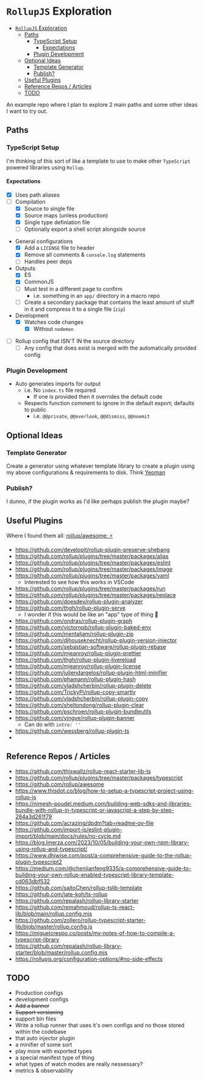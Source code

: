 # `RollupJS` Exploration
- [`RollupJS` Exploration](#rollupjs-exploration)
  - [Paths](#paths)
    - [TypeScript Setup](#typescript-setup)
      - [Expectations](#expectations)
    - [Plugin Development](#plugin-development)
  - [Optional Ideas](#optional-ideas)
    - [Template Generator](#template-generator)
    - [Publish?](#publish)
  - [Useful Plugins](#useful-plugins)
  - [Reference Repos / Articles](#reference-repos--articles)
  - [TODO](#todo)

An example repo where I plan to explore 2 main paths and some other ideas I want to try out.

## Paths
### TypeScript Setup
I'm thinking of this sort of like a template to use to make other `TypeScript` powered libraries using `Rollup`.

#### Expectations
- [x] Uses path aliases
- [ ] Compilation
  - [x] Source to single file
  - [x] Source maps (unless production)
  - [x] Single type definiation file
  - [ ] Optionally export a shell script alongside source
- General configurations
  - [x] Add a `LICENSE` file to header
  - [x] Remove all comments & `console.log` statements
  - [ ] Handles peer deps
- Outputs
  - [x] ES
  - [x] CommonJS
  - [ ] Must test in a different page to confirm
    - i.e. something in an `app/` directory in a macro repo
  - [ ] Create a secondary package that contains the least amount of stuff in it and compress it to a single file (`zip`)
- Development
  - [x] Watches code changes
    - [x] Without `nodemon`
- [ ] Rollup config that ISN'T IN the source directory
  - [ ] Any config that does exist is merged with the automatically provided config 

### Plugin Development
- Auto generates imports for output
  - i.e. No `index.ts` file required
    - If one is provided then it overrides the default code
  - Respects function comment to ignore in the default export; defaults to public
    - i.e. `@@private`, `@@overlook`, `@@dismiss`, `@@noemit`

## Optional Ideas
### Template Generator
Create a generator using whatever template library to create a plugin using my above configurations & requirements to disk. Think [Yeoman](https://yeoman.io/)

### Publish?
I dunno, if the plugin works as I'd like perhaps publish the plugin maybe?

## Useful Plugins
Where I found them all: [rollup/awesome: ⚡️](https://github.com/rollup/awesome?tab=readme-ov-file)

- https://github.com/developit/rollup-plugin-preserve-shebang
- https://github.com/rollup/plugins/tree/master/packages/alias
- https://github.com/rollup/plugins/tree/master/packages/eslint
- https://github.com/rollup/plugins/tree/master/packages/image
- https://github.com/rollup/plugins/tree/master/packages/yaml
  - Interested to see how this works in VSCode
- https://github.com/rollup/plugins/tree/master/packages/run
- https://github.com/rollup/plugins/tree/master/packages/replace
- https://github.com/doesdev/rollup-plugin-analyzer
- https://github.com/thgh/rollup-plugin-serve
  - I wonder if this would be like an "app" type of thing 🤔
- https://github.com/ondras/rollup-plugin-graph
- https://github.com/victornpb/rollup-plugin-baked-env
- https://github.com/mentaljam/rollup-plugin-zip
- https://github.com/djhouseknecht/rollup-plugin-version-injector
- https://github.com/sebastian-software/rollup-plugin-rebase
- https://github.com/mjeanroy/rollup-plugin-prettier
- https://github.com/thgh/rollup-plugin-livereload
- https://github.com/mjeanroy/rollup-plugin-license
- https://github.com/juliendargelos/rollup-plugin-html-minifier
- https://github.com/phamann/rollup-plugin-hash
- https://github.com/vladshcherbin/rollup-plugin-delete
- https://github.com/TrickyPi/rollup-copy-smartly
- https://github.com/vladshcherbin/rollup-plugin-copy
- https://github.com/sheltondong/rollup-plugin-clear
- https://github.com/pschroen/rollup-plugin-bundleutils
- https://github.com/yingye/rollup-plugin-banner
  - Can do with `intro: ''`
- https://github.com/wessberg/rollup-plugin-ts
- 

## Reference Repos / Articles
- https://github.com/thiswallz/rollup-react-starter-lib-ts
- https://github.com/rollup/plugins/tree/master/packages/typescript
- https://github.com/rollup/awesome
- https://www.thisdot.co/blog/how-to-setup-a-typescript-project-using-rollup-js
- https://nimesh-poudel.medium.com/building-web-sdks-and-libraries-bundle-with-rollup-in-typescript-or-javascript-a-step-by-step-284a3d261f79
- https://github.com/acrazing/dpdm?tab=readme-ov-file
- https://github.com/import-js/eslint-plugin-import/blob/main/docs/rules/no-cycle.md
- https://blog.lmerza.com/2023/10/05/building-your-own-npm-library-using-rollup-and-typescript/
- https://www.dhiwise.com/post/a-comprehensive-guide-to-the-rollup-plugin-typescript2
- https://medium.com/@chenjianfeng9335/a-comprehensive-guide-to-building-your-own-rollup-enabled-typescript-library-template-cd063dbf532
- https://github.com/saitoChen/rollup-tslib-template
- https://github.com/jate-koh/ts-rollup
- https://github.com/repalash/rollup-library-starter
- https://github.com/remahmoud/rollup-ts-react-lib/blob/main/rollup.config.mjs
- https://github.com/zollero/rollup-typescript-starter-lib/blob/master/rollup.config.js
- https://miguelcrespo.co/posts/my-notes-of-how-to-compile-a-typescript-library
- https://github.com/repalash/rollup-library-starter/blob/master/rollup.config.mjs
- https://rollupjs.org/configuration-options/#no-side-effects


## TODO
- Production configs
- development configs
- ~~Add a banner~~
- ~~Support versioning~~
- support bin files
- Write a rollup runner that uses it's own configs and no those stored within the codebase
- that auto injector plugin
- a minifier of some sort
- play more with exported types
- a special manifest type of thing
- what types of watch modes are really nessessary?
- metrics & observability
